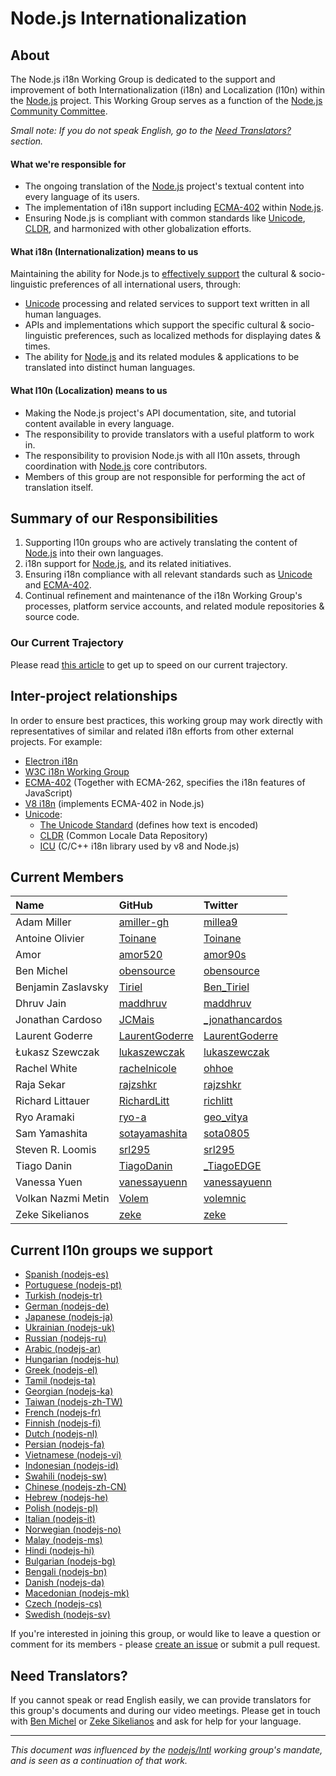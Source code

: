 # Node.js Internationalization

## About

The Node.js i18n Working Group is dedicated to the support and improvement of both Internationalization (i18n) and Localization (l10n) within the [Node.js](https://github.com/nodejs/node) project. This Working Group serves as a function of the [Node.js Community Committee](https://github.com/nodejs/community-committee).

_Small note: If you do not speak English, go to the [Need Translators?](#need-translators) section._

#### What we're responsible for
* The ongoing translation of the [Node.js](https://github.com/nodejs/node) project's textual content into every language of its users.
* The implementation of i18n support including [ECMA-402](https://tc39.github.io/ecma402/) within [Node.js](https://github.com/nodejs/node).
* Ensuring Node.js is compliant with common standards like [Unicode](https://unicode.org/), [CLDR](http://cldr.unicode.org/), and harmonized with other globalization efforts.

#### What i18n (Internationalization) means to us
Maintaining the ability for Node.js to [effectively support](https://nodejs.org/api/intl.html#intl_internationalization_support) the cultural & socio-linguistic preferences of all international users, through:
* [Unicode](https://unicode.org) processing and related services to support text written in all human languages.
* APIs and implementations which support the specific cultural & socio-linguistic preferences, such as localized methods for displaying dates & times.
* The ability for [Node.js](https://github.com/nodejs/node) and its related modules & applications to be translated into distinct human languages.

#### What l10n (Localization) means to us
* Making the Node.js project's API documentation, site, and tutorial content available in every language.
* The responsibility to provide translators with a useful platform to work in.
* The responsibility to provision Node.js with all l10n assets, through coordination with [Node.js](https://github.com/nodejs/node) core contributors.
* Members of this group are not responsible for performing the act of translation itself.

## Summary of our Responsibilities
1. Supporting l10n groups who are actively translating the content of [Node.js](https://github.com/nodejs/node) into their own languages.
2. i18n support for [Node.js](https://github.com/nodejs/node), and its related initiatives.
3. Ensuring i18n compliance with all relevant standards such as [Unicode](https://unicode.org) and [ECMA-402](https://github.com/tc39/ecma402).
4. Continual refinement and maintenance of the i18n Working Group's processes, platform service accounts, and related module repositories & source code.

### Our Current Trajectory
Please read [this article](https://medium.com/the-node-js-collection/internationalizing-node-js-fe7761798b0a) to get up to speed on our current trajectory.


## Inter-project relationships
In order to ensure best practices, this working group may work directly with representatives of similar and related i18n efforts from other external projects. For example:
* [Electron i18n](https://github.com/electron/i18n)
* [W3C i18n Working Group](https://www.w3.org/International/core/Overview)
* [ECMA-402](https://github.com/tc39/ecma402) (Together with ECMA-262, specifies the i18n features of JavaScript)
* [V8 i18n](https://github.com/v8/v8/wiki/i18n-support) (implements ECMA-402 in Node.js)
* [Unicode](https://unicode.org):
  - [The Unicode Standard](https://unicode.org/standard/) (defines how text is encoded)
  - [CLDR](http://cldr.unicode.org) (Common Locale Data Repository)
  - [ICU](http://icu-project.org) (C/C++ i18n library used by v8 and Node.js)

## Current Members
| Name                  | GitHub                                            | Twitter                                                 |
|:----------------------|:--------------------------------------------------|:--------------------------------------------------------|
| Adam Miller           | [amiller-gh](https://github.com/amiller-gh)       | [millea9](https://twitter.com/millea9)                  |
| Antoine Olivier       | [Toinane](https://github.com/Toinane)             | [Toinane](https://twitter.com/Toinane)                  |
| Amor                  | [amor520](https://github.com/amor520)             | [amor90s](https://twitter.com/amor90s)                  |
| Ben Michel            | [obensource](https://github.com/obensource)       | [obensource](https://twitter.com/obensource)            |
| Benjamin Zaslavsky    | [Tiriel](https://github.com/Tiriel)               | [Ben_Tiriel](https://twitter.com/Ben_Tiriel)            |
| Dhruv Jain            | [maddhruv](https://github.com/maddhruv)           | [maddhruv](https://twitter.com/maddhruv)                |
| Jonathan Cardoso      | [JCMais](https://github.com/JCMais)               | [_jonathancardos](https://twitter.com/_jonathancardos)  |
| Laurent Goderre       | [LaurentGoderre](https://github.com/LaurentGoderre) | [LaurentGoderre](https://twitter.com/LaurentGoderre)    |
| Łukasz Szewczak       | [lukaszewczak](https://github.com/lukaszewczak)   | [lukaszewczak](https://twitter.com/lukaszewczak)        |
| Rachel White          | [rachelnicole](https://github.com/rachelnicole)   | [ohhoe](https://twitter.com/ohhoe)                      |
| Raja Sekar            | [rajzshkr](https://github,com/rajzshkr)           | [rajzshkr](https://twitter.com/rajzshkr)                |
| Richard Littauer      | [RichardLitt](https://github.com/RichardLitt)     | [richlitt](https://twitter.com/richlitt)                |
| Ryo Aramaki           | [ryo-a](https://github.com/ryo-a)                 | [geo_vitya](https://twitter.com/geo_vitya)              |
| Sam Yamashita         | [sotayamashita](https://github.com/sotayamashita) | [sota0805](https://twitter.com/sota0805)                |
| Steven R. Loomis      | [srl295](https://github.com/srl295)               | [srl295](https://twitter.com/srl295)                    |
| Tiago Danin           | [TiagoDanin](https://github.com/TiagoDanin)       | [_TiagoEDGE](https://twitter.com/_TiagoEDGE)            |
| Vanessa Yuen          | [vanessayuenn](https://github.com/vanessayuenn)   | [vanessayuenn](https://twitter.com/vanessayuenn)        |
| Volkan Nazmi Metin    | [Volem](https://github.com/Volem)                 | [volemnic](https://twitter.com/volemnic)                |
| Zeke Sikelianos       | [zeke](https://github.com/zeke)                   | [zeke](https://twitter.com/zeke)                        |

## Current l10n groups we support
* [Spanish (nodejs-es)](https://github.com/nodejs/nodejs-es)
* [Portuguese (nodejs-pt)](https://github.com/nodejs/nodejs-pt)
* [Turkish (nodejs-tr)](https://github.com/nodejs/nodejs-tr)
* [German (nodejs-de)](https://github.com/nodejs/nodejs-de)
* [Japanese (nodejs-ja)](https://github.com/nodejs/nodejs-ja)
* [Ukrainian (nodejs-uk)](https://github.com/nodejs/nodejs-uk)
* [Russian (nodejs-ru)](https://github.com/nodejs/nodejs-ru)
* [Arabic (nodejs-ar)](https://github.com/nodejs/nodejs-ar)
* [Hungarian (nodejs-hu)](https://github.com/nodejs/nodejs-hu)
* [Greek (nodejs-el)](https://github.com/nodejs/nodejs-el)
* [Tamil (nodejs-ta)](https://github.com/nodejs/nodejs-ta)
* [Georgian (nodejs-ka)](https://github.com/nodejs/nodejs-ka)
* [Taiwan (nodejs-zh-TW)](https://github.com/nodejs/nodejs-zh-TW)
* [French (nodejs-fr)](https://github.com/nodejs/nodejs-fr)
* [Finnish (nodejs-fi)](https://github.com/nodejs/nodejs-fi)
* [Dutch (nodejs-nl)](https://github.com/nodejs/nodejs-nl)
* [Persian (nodejs-fa)](https://github.com/nodejs/nodejs-fa)
* [Vietnamese (nodejs-vi)](https://github.com/nodejs/nodejs-vi)
* [Indonesian (nodejs-id)](https://github.com/nodejs/nodejs-id)
* [Swahili (nodejs-sw)](https://github.com/nodejs/nodejs-sw)
* [Chinese (nodejs-zh-CN)](https://github.com/nodejs/nodejs-zh-CN)
* [Hebrew (nodejs-he)](https://github.com/nodejs/nodejs-he)
* [Polish (nodejs-pl)](https://github.com/nodejs/nodejs-pl)
* [Italian (nodejs-it)](https://github.com/nodejs/nodejs-it)
* [Norwegian (nodejs-no)](https://github.com/nodejs/nodejs-no)
* [Malay (nodejs-ms)](https://github.com/nodejs/nodejs-ms)
* [Hindi (nodejs-hi)](https://github.com/nodejs/nodejs-hi)
* [Bulgarian (nodejs-bg)](https://github.com/nodejs/nodejs-bg)
* [Bengali (nodejs-bn)](https://github.com/nodejs/nodejs-bn)
* [Danish (nodejs-da)](https://github.com/nodejs/nodejs-da)
* [Macedonian (nodejs-mk)](https://github.com/nodejs/nodejs-mk)
* [Czech (nodejs-cs)](https://github.com/nodejs/nodejs-cs)
* [Swedish (nodejs-sv)](https://github.com/nodejs/nodejs-sv)


If you're interested in joining this group, or would like to leave a question or comment for its members - please [create an issue](https://github.com/nodejs/i18n/issues/new) or submit a pull request.

## Need Translators?

If you cannot speak or read English easily, we can provide translators for this group's documents and during our video meetings. Please get in touch with [Ben Michel](https://twitter.com/obensource) or [Zeke Sikelianos](https://twitter.com/zeke) and ask for help for your language.

----
_This document was influenced by the [nodejs/Intl](https://github.com/nodejs/Intl/blob/master/README.md) working group's mandate, and is seen as a continuation of that work._
